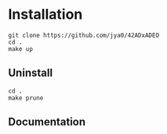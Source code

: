 # Installation
```
git clone https://github.com/jya0/42ADxADEO
cd .
make up
```

## Uninstall
```
cd .
make prune
```

## Documentation
<!--stackedit_data:
eyJoaXN0b3J5IjpbMzQzMzU4OTQwXX0=
-->